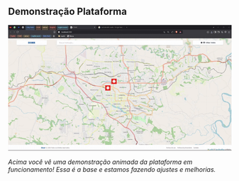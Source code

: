 ## Demonstração Plataforma 

![Demonstração da aplicação](/src/media/demonstracao-plataforma.gif)

*Acima você vê uma demonstração animada da plataforma em funcionamento! Essa é a base e estamos fazendo ajustes e melhorias.*
